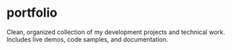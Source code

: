 # portfolio
Clean, organized collection of my development projects and technical work. Includes live demos, code samples, and documentation.
